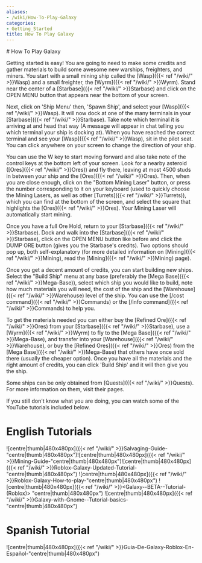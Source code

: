 ```yaml
---
aliases:
- /wiki/How-To-Play-Galaxy
categories:
- Getting_Started
title: How To Play Galaxy
---
```


<div class="cardcontainer">
# How To Play Galaxy

Getting started is easy! You are going to need to make some credits and gather materials to build some awesome new warships, freighters, and miners. You start with a small mining ship called the [Wasp]({{< ref "/wiki/" >}}Wasp) and a small freighter, the [Wyrm]({{< ref "/wiki/" >}}Wyrm). Stand near the center of a [Starbase]({{< ref "/wiki/" >}}Starbase) and click on the OPEN MENU button that appears near the bottom of your screen.

Next, click on 'Ship Menu' then, 'Spawn Ship', and select your [Wasp]({{< ref "/wiki/" >}}Wasp). It will now dock at one of the many terminals in your [Starbase]({{< ref "/wiki/" >}}Starbase). Take note which terminal it is arriving at and head that way (A message will appear in chat telling you which terminal your ship is docking at). When you have reached the correct terminal and see your [Wasp]({{< ref "/wiki/" >}}Wasp), sit in the pilot seat. You can click anywhere on your screen to change the direction of your ship.

You can use the W key to start moving forward and also take note of the control keys at the bottom left of your screen. Look for a nearby asteroid ([Ores]({{< ref "/wiki/" >}}Ores)) and fly there, leaving at most 4500 studs in between your ship and the [Ores]({{< ref "/wiki/" >}}Ores). Then, when you are close enough, click on the "Bottom Mining Laser" button, or press the number corresponding to it on your keyboard (used to quickly choose the Mining Lasers, as well as other [Turrets]({{< ref "/wiki/" >}}Turrets)), which you can find at the bottom of the screen, and select the square that highlights the [Ores]({{< ref "/wiki/" >}}Ores). Your Mining Laser will automatically start mining.

Once you have a full Ore Hold, return to your [Starbase]({{< ref "/wiki/" >}}Starbase). Dock and walk into the [Starbase]({{< ref "/wiki/" >}}Starbase), click on the OPEN MENU button like before and click the DUMP ORE button (gives you the Starbase's credits). Two options should pop up, both self-explanatory (for more detailed information on [Mining]({{< ref "/wiki/" >}}Mining), read the [Mining]({{< ref "/wiki/" >}}Mining) page).

Once you get a decent amount of credits, you can start building new ships. Select the "Build Ship" menu at any base (preferably the [Mega Base]({{< ref "/wiki/" >}}Mega-Base)), select which ship you would like to build, note how much materials you will need, the cost of the ship and the [Warehouse]({{< ref "/wiki/" >}}Warehouse) level of the ship. You can use the [/cost command]({{< ref "/wiki/" >}}Commands) or the [/info command]({{< ref "/wiki/" >}}Commands) to help you.

To get the materials needed you can either buy the [Refined Ore]({{< ref "/wiki/" >}}Ores) from your [Starbase]({{< ref "/wiki/" >}}Starbase), use a [Wyrm]({{< ref "/wiki/" >}}Wyrm) to fly to the [Mega Base]({{< ref "/wiki/" >}}Mega-Base), and transfer into your [Warehouse]({{< ref "/wiki/" >}}Warehouse), or buy the [Refined Ores]({{< ref "/wiki/" >}}Ores) from the [Mega Base]({{< ref "/wiki/" >}}Mega-Base) that others have once sold there (usually the cheaper option). Once you have all the materials and the right amount of credits, you can click 'Build Ship' and it will then give you the ship.

Some ships can be only obtained from [Quests]({{< ref "/wiki/" >}}Quests). For more information on them, visit their pages.

If you still don't know what you are doing, you can watch some of the YouTube tutorials included below.

# English Tutorials

![centre|thumb|480x480px]({{< ref "/wiki/" >}}Salvaging-Guide-"centre|thumb|480x480px")![centre|thumb|480x480px]({{< ref "/wiki/" >}}Mining-Guide-"centre|thumb|480x480px")![centre|thumb|480x480px]({{< ref "/wiki/" >}}Roblox-Galaxy-Updated-Tutorial-"centre|thumb|480x480px") ![centre|thumb|480x480px]({{< ref "/wiki/" >}}Roblox-Galaxy-How-to-play-"centre|thumb|480x480px") ![centre|thumb|480x480px]({{< ref "/wiki/" >}}<Galaxy--BETA--Tutorial-(Roblox)> "centre|thumb|480x480px") ![centre|thumb|480x480px]({{< ref "/wiki/" >}}Galaxy-with-Gnome--Tutorial-basics-"centre|thumb|480x480px")

# Spanish Tutorial

![centre|thumb|480x480px]({{< ref "/wiki/" >}}Guia-De-Galaxy-Roblox-En-Español-"centre|thumb|480x480px")

</div>
